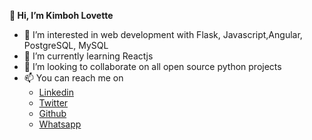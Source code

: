  **👋 Hi, I’m Kimboh Lovette**

- 👀 I’m interested in web development with Flask, Javascript,Angular, PostgreSQL, MySQL
- 🌱 I’m currently learning Reactjs
- 💞️ I’m looking to collaborate on all open source python projects
- 📫 You can reach me on
  - [Linkedin](https://www.linkedin.com/in/kimboh-lovette-b2993212a/)
  - [Twitter](https://twitter.com/KimbohLovette)
  - [Github](https://github.com/Kimbohlovette)
  - [Whatsapp](https://wa.link/nmw988)
